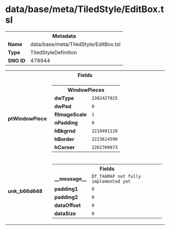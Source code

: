 <h1>data/base/meta/TiledStyle/EditBox.tsl</h1><table><tr><th colspan="100%">Metadata</th></tr><tr><td><b>Name</b></td><td>data/base/meta/TiledStyle/EditBox.tsl</td></tr><tr><td><b>Type</b></td><td>TiledStyleDefinition</td></tr><tr><td><b>SNO ID</b></td><td>478944</td></tr></table>

<table><tr><th colspan="100%">Fields</th></tr><tr><td><b>ptWindowPiece</b></td><td><table><tr><th colspan="100%">WindowPieces</th></tr><tr><td><b>dwType</b></td><td><code>2382427025</code></td></tr><tr><td><b>dwPad</b></td><td><code>0</code></td></tr><tr><td><b>flImageScale</b></td><td><code>1</code></td></tr><tr><td><b>nPadding</b></td><td><code>0</code></td></tr><tr><td><b>hBkgrnd</b></td><td><code>2218491128</code></td></tr><tr><td><b>hBorder</b></td><td><code>2223614590</code></td></tr><tr><td><b>hCorner</b></td><td><code>2262760873</code></td></tr></table>


</td></tr><tr><td><b>unk_b66d648</b></td><td><table><tr><th colspan="100%">Fields</th></tr><tr><td><b>__message__</b></td><td><code>DT_TAGMAP not fully implemented yet</code></td></tr><tr><td><b>padding1</b></td><td><code>0</code></td></tr><tr><td><b>padding2</b></td><td><code>0</code></td></tr><tr><td><b>dataOffset</b></td><td><code>0</code></td></tr><tr><td><b>dataSize</b></td><td><code>0</code></td></tr></table>

</td></tr></table>

